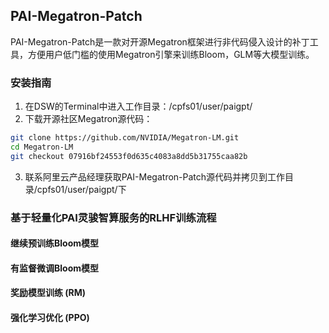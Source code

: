 ## PAI-Megatron-Patch
PAI-Megatron-Patch是一款对开源Megatron框架进行非代码侵入设计的补丁工具，方便用户低门槛的使用Megatron引擎来训练Bloom，GLM等大模型训练。

### 安装指南

1. 在DSW的Terminal中进入工作目录：/cpfs01/user/paigpt/
2. 下载开源社区Megatron源代码：
```bash
git clone https://github.com/NVIDIA/Megatron-LM.git
cd Megatron-LM
git checkout 07916bf24553f0d635c4083a8dd5b31755caa82b
```

3. 联系阿里云产品经理获取PAI-Megatron-Patch源代码并拷贝到工作目录/cpfs01/user/paigpt/下


### 基于轻量化PAI灵骏智算服务的RLHF训练流程

#### 继续预训练Bloom模型

#### 有监督微调Bloom模型

#### 奖励模型训练 (RM)

#### 强化学习优化 (PPO)
